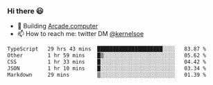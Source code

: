 ### Hi there 😃

- 🔨 Building [Arcade.computer](https://arcade.computer)
- 📫 How to reach me: twitter DM [@kernelsoe](https://twitter.com/kernelsoe)

<!--START_SECTION:waka-->

```txt
TypeScript   29 hrs 43 mins  █████████████████████░░░░   83.87 %
Other        1 hr 59 mins    █▒░░░░░░░░░░░░░░░░░░░░░░░   05.62 %
CSS          1 hr 33 mins    █░░░░░░░░░░░░░░░░░░░░░░░░   04.42 %
JSON         1 hr 10 mins    █░░░░░░░░░░░░░░░░░░░░░░░░   03.34 %
Markdown     29 mins         ▒░░░░░░░░░░░░░░░░░░░░░░░░   01.39 %
```

<!--END_SECTION:waka-->
